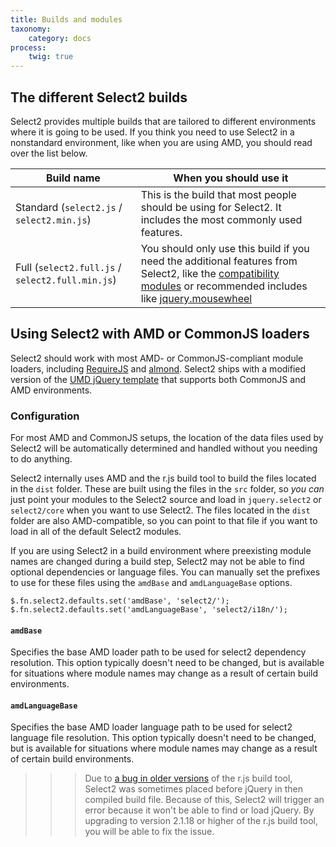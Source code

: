 ```yaml
---
title: Builds and modules
taxonomy:
    category: docs
process:
    twig: true
---
```


## The different Select2 builds

Select2 provides multiple builds that are tailored to different
environments where it is going to be used. If you think you need to use
Select2 in a nonstandard environment, like when you are using AMD, you
should read over the list below.

<table class="table table-bordered table-striped">
  <thead>
    <tr>
      <th>Build name</th>
      <th>When you should use it</th>
    </tr>
  </thead>
  <tbody>
    <tr id="builds-standard">
      <td>
        Standard (<code>select2.js</code> / <code>select2.min.js</code>)
      </td>
      <td>
        This is the build that most people should be using for Select2. It
        includes the most commonly used features.
      </td>
    </tr>
    <tr id="builds-full">
      <td>
        Full (<code>select2.full.js</code> / <code>select2.full.min.js</code>)
      </td>
      <td>
        You should only use this build if you need the additional features from Select2, like the <a href="{{base_url_absolute}}/upgrading/migrating-from-35">compatibility modules</a> or recommended includes like <a href="https://github.com/jquery/jquery-mousewheel">jquery.mousewheel</a>
      </td>
    </tr>
  </tbody>
</table>

## Using Select2 with AMD or CommonJS loaders

Select2 should work with most AMD- or CommonJS-compliant module loaders, including [RequireJS](http://requirejs.org/) and [almond](https://github.com/jrburke/almond). Select2 ships with a modified version of the [UMD jQuery template](https://github.com/umdjs/umd/blob/f208d385768ed30cd0025d5415997075345cd1c0/templates/jqueryPlugin.js) that supports both CommonJS and AMD environments.

### Configuration

For most AMD and CommonJS setups, the location of the data files used by Select2 will be automatically determined and handled without you needing to do anything.

Select2 internally uses AMD and the r.js build tool to build the files located in the `dist` folder. These are built using the files in the `src` folder, so _you can_ just point your modules to the Select2 source and load in `jquery.select2` or `select2/core` when you want to use Select2. The files located in the `dist` folder are also AMD-compatible, so you can point to that file if you want to load in all of the default Select2 modules.

If you are using Select2 in a build environment where preexisting module names are changed during a build step, Select2 may not be able to find optional dependencies or language files. You can manually set the prefixes to use for these files using the `amdBase` and `amdLanguageBase` options.

```
$.fn.select2.defaults.set('amdBase', 'select2/');
$.fn.select2.defaults.set('amdLanguageBase', 'select2/i18n/');
```

#### `amdBase`

Specifies the base AMD loader path to be used for select2 dependency resolution. This option typically doesn't need to be changed, but is available for situations where module names may change as a result of certain build environments.

#### `amdLanguageBase`

Specifies the base AMD loader language path to be used for select2 language file resolution. This option typically doesn't need to be changed, but is available for situations where module names may change as a result of certain build environments.

>>> Due to [a bug in older versions](https://github.com/jrburke/requirejs/issues/1342) of the r.js build tool, Select2 was sometimes placed before jQuery in then compiled build file. Because of this, Select2 will trigger an error because it won't be able to find or load jQuery.  By upgrading to version 2.1.18 or higher of the r.js build tool, you will be able to fix the issue.
